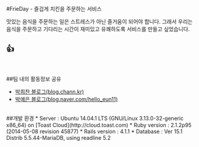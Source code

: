 #FrieDay - 즐겁게 치킨을 주문하는 서비스

맛있는 음식을 주문하는 일은 스트레스가 아닌 즐거움이 되어야 합니다.
그래서 우리는 음식을 주문하고 기다리는 시간이 재미있고 유쾌하도록 서비스를 만들고 싶었습니다.

:+1:
<br />
----
<br />

##팀 내의 활동정보 공유
* [박희찬 블로그(blog.chann.kr)](http://blog.chann.kr)<br />
* [박예은 블로그(blog.naver.com/hello_eun11)](http://blog.naver.com/hello_eun11)

<br />
##개발 환경
* Server : Ubuntu 14.04.1 LTS (GNU/Linux 3.13.0-32-generic x86_64) on [Toast Cloud](http://cloud.toast.com)
* Ruby version : 2.1.2p95 (2014-05-08 revision 45877)
* Rails version : 4.1.1
* Database : Ver 15.1 Distrib 5.5.44-MariaDB, using readline 5.2
